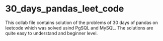 # 30_days_pandas_leet_code
This collab file contains solution of the problems of 30 days of pandas on leetcode which was solved usind PgSQL and MySQL.
The solutions are quite easy to understand and beginner level.
